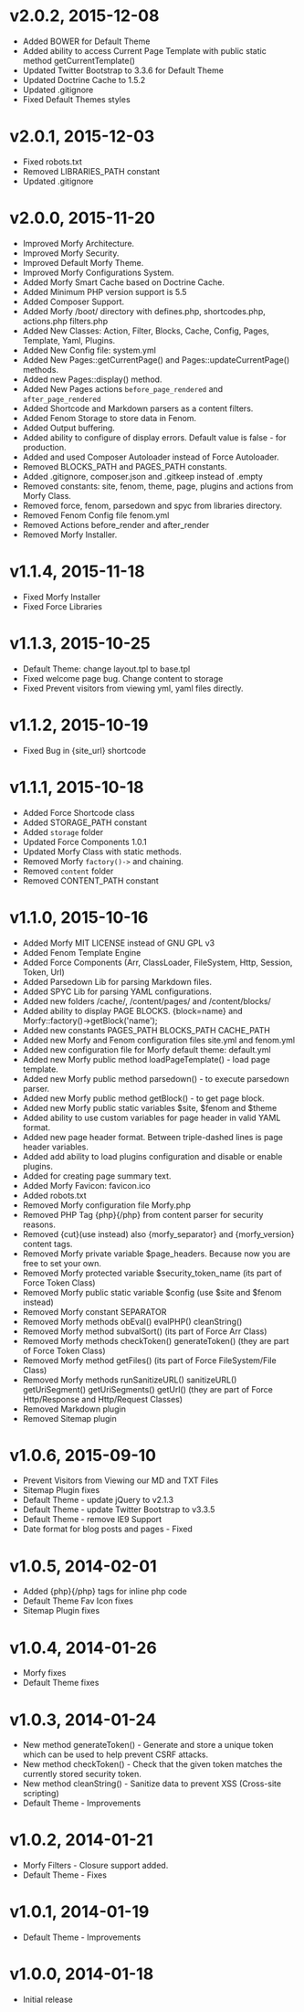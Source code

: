 # v2.0.2, 2015-12-08
* Added BOWER for Default Theme
* Added ability to access Current Page Template with public static method getCurrentTemplate()
* Updated Twitter Bootstrap to 3.3.6 for Default Theme
* Updated Doctrine Cache to 1.5.2
* Updated .gitignore
* Fixed Default Themes styles

# v2.0.1, 2015-12-03
* Fixed robots.txt
* Removed LIBRARIES_PATH constant
* Updated .gitignore

# v2.0.0, 2015-11-20
* Improved Morfy Architecture.
* Improved Morfy Security.
* Improved Default Morfy Theme.
* Improved Morfy Configurations System.
* Added Morfy Smart Cache based on Doctrine Cache.
* Added Minimum PHP version support is 5.5
* Added Composer Support.
* Added Morfy /boot/ directory with defines.php, shortcodes.php, actions.php filters.php
* Added New Classes: Action, Filter, Blocks, Cache, Config, Pages, Template, Yaml, Plugins.
* Added New Config file: system.yml
* Added New Pages::getCurrentPage() and Pages::updateCurrentPage() methods.
* Added new Pages::display() method.
* Added New Pages actions `before_page_rendered` and `after_page_rendered`
* Added Shortcode and Markdown parsers as a content filters.
* Added Fenom Storage to store data in Fenom.
* Added Output buffering.
* Added ability to configure of display errors. Default value is false - for production.
* Added and used Composer Autoloader instead of Force Autoloader.
* Removed BLOCKS_PATH and PAGES_PATH constants.
* Added .gitignore, composer.json and .gitkeep instead of .empty
* Removed constants: site, fenom, theme, page, plugins and actions from Morfy Class.
* Removed force, fenom, parsedown and spyc from libraries directory.
* Removed Fenom Config file fenom.yml
* Removed Actions before_render and after_render
* Removed Morfy Installer.

# v1.1.4, 2015-11-18
* Fixed Morfy Installer
* Fixed Force Libraries

# v1.1.3, 2015-10-25
* Default Theme: change layout.tpl to base.tpl
* Fixed welcome page bug. Change content to storage
* Fixed Prevent visitors from viewing yml, yaml files directly.

# v1.1.2, 2015-10-19
* Fixed Bug in {site_url} shortcode

# v1.1.1, 2015-10-18
* Added Force Shortcode class
* Added STORAGE_PATH constant
* Added `storage` folder
* Updated Force Components 1.0.1
* Updated Morfy Class with static methods.
* Removed Morfy `factory()->` and chaining.
* Removed `content` folder
* Removed CONTENT_PATH constant

# v1.1.0, 2015-10-16
* Added Morfy MIT LICENSE instead of GNU GPL v3
* Added Fenom Template Engine
* Added Force Components (Arr, ClassLoader, FileSystem, Http, Session, Token, Url)
* Added Parsedown Lib for parsing Markdown files.
* Added SPYC Lib for parsing YAML configurations.
* Added new folders /cache/, /content/pages/ and /content/blocks/
* Added ability to display PAGE BLOCKS. {block=name} and Morfy::factory()->getBlock('name');
* Added new constants PAGES_PATH BLOCKS_PATH CACHE_PATH
* Added new Morfy and Fenom configuration files site.yml and fenom.yml
* Added new configuration file for Morfy default theme: default.yml
* Added new Morfy public method loadPageTemplate() - load page template.
* Added new Morfy public method parsedown() - to execute parsedown parser.
* Added new Morfy public method getBlock() - to get page block.
* Added new Morfy public static variables $site, $fenom and $theme
* Added ability to use custom variables for page header in valid YAML format.
* Added new page header format. Between triple-dashed lines is page header variables.
* Added add ability to load plugins configuration and disable or enable plugins.
* Added <!--more--> for creating page summary text.
* Added Morfy Favicon: favicon.ico
* Added robots.txt
* Removed Morfy configuration file Morfy.php
* Removed PHP Tag {php}{/php} from content parser for security reasons.
* Removed {cut}(use <!--more--> instead) also {morfy_separator} and {morfy_version} content tags.
* Removed Morfy private variable $page_headers. Because now you are free to set your own.
* Removed Morfy protected variable $security_token_name (its part of Force Token Class)
* Removed Morfy public static variable $config (use $site and $fenom instead)
* Removed Morfy constant SEPARATOR
* Removed Morfy methods obEval() evalPHP() cleanString()
* Removed Morfy method subvalSort() (its part of Force Arr Class)
* Removed Morfy methods checkToken() generateToken() (they are part of Force Token Class)
* Removed Morfy method getFiles() (its part of Force FileSystem/File Class)
* Removed Morfy methods runSanitizeURL() sanitizeURL() getUriSegment() getUriSegments() getUrl() (they are part of Force Http/Response and Http/Request Classes)
* Removed Markdown plugin
* Removed Sitemap plugin

# v1.0.6, 2015-09-10
* Prevent Visitors from Viewing our MD and TXT Files
* Sitemap Plugin fixes
* Default Theme - update jQuery to v2.1.3
* Default Theme - update Twitter Bootstrap to v3.3.5
* Default Theme - remove IE9 Support
* Date format for blog posts and pages - Fixed

# v1.0.5, 2014-02-01
* Added {php}{/php} tags for inline php code
* Default Theme Fav Icon fixes
* Sitemap Plugin fixes

# v1.0.4, 2014-01-26
* Morfy fixes
* Default Theme fixes

# v1.0.3, 2014-01-24
* New method generateToken() - Generate and store a unique token which can be used to help prevent CSRF attacks.
* New method checkToken() - Check that the given token matches the currently stored security token.
* New method cleanString() - Sanitize data to prevent XSS (Cross-site scripting)
* Default Theme - Improvements

# v1.0.2, 2014-01-21
* Morfy Filters - Closure support added.
* Default Theme - Fixes

# v1.0.1, 2014-01-19
* Default Theme - Improvements

# v1.0.0, 2014-01-18
* Initial release
